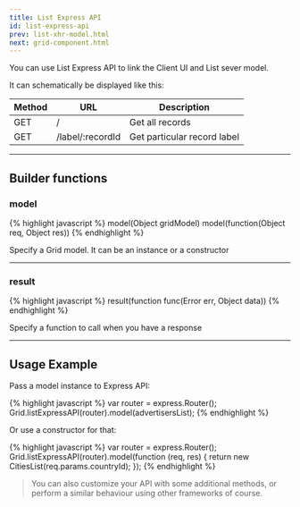 ```yaml
---
title: List Express API
id: list-express-api
prev: list-xhr-model.html
next: grid-component.html
---
```


You can use List Express API to link the Client UI and List sever model.

It can schematically be displayed like this:

| Method   | URL   | Description |
|----------|--------|--------------|
| GET | / | Get all records |
| GET | /label/:recordId | Get particular record label |

----

## Builder functions

### model

{% highlight javascript %}
model(Object gridModel)
model(function(Object req, Object res))
{% endhighlight %}

Specify a Grid model. It can be an instance or a constructor

----

### result

{% highlight javascript %}
result(function func(Error err, Object data))
{% endhighlight %}

Specify a function to call when you have a response

----

## Usage Example

Pass a model instance to Express API:

{% highlight javascript %}
var router = express.Router();
Grid.listExpressAPI(router).model(advertisersList);
{% endhighlight %}

Or use a constructor for that:

{% highlight javascript %}
var router = express.Router();
Grid.listExpressAPI(router).model(function (req, res) {
  return new CitiesList(req.params.countryId);
});
{% endhighlight %}

> You can also customize your API with some additional methods,
> or perform a similar behaviour using other frameworks of course.
